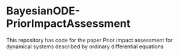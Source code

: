 # BayesianODE-PriorImpactAssessment
This repository has code for the paper Prior impact assessment for dynamical systems described by ordinary differential equations
